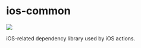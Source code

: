 # ios-common
![](https://github.com/mobileactions/ios-common/workflows/Publish%20ios-common%20to%20GPR/badge.svg)

iOS-related dependency library used by iOS actions.
